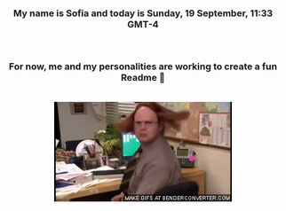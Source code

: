 


<div align="center">
<h3 >My name is Sofia and today is Sunday, 19 September, 11:33 GMT-4</h3><br>
<h3 >For now, me and my personalities are working to create a fun Readme 👋
</h3><br>
<img src='img/dwight.gif' alt='working...'/>
</div>

